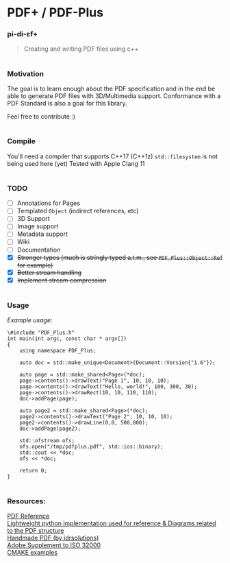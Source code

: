 # PDF+ / PDF-Plus

### pi-di-ɛf+
> Creating and writing PDF files using c++
#

### Motivation

The goal is to learn enough about the PDF specification
and in the end be able to generate PDF files with 3D/Multimedia support.
Conformance with a PDF Standard is also a goal for this library.
  
Feel free to contribute :)

#

### Compile

You'll need a compiler that supports C++17 (C++1z)
`std::filesystem` is not being used here (yet)
Tested with Apple Clang 11

#

### TODO
- [ ] Annotations for Pages
- [ ] Templated `Object` (indirect references, etc)
- [ ] 3D Support
- [ ] Image support
- [ ] Metadata support
- [ ] Wiki
- [ ] Documentation
- [x] ~~Stronger types (much is stringly typed a.t.m., see `PDF_Plus::Object::Ref` for example)~~
- [x] ~~Better stream handling~~
- [x] ~~Implement stream compression~~

#

### Usage
*Example usage:*
```
\#include "PDF_Plus.h"
int main(int argc, const char * argv[])
{
	using namespace PDF_Plus;
	
	auto doc = std::make_unique<Document>(Document::Version{"1.6"});
	
	auto page = std::make_shared<Page>(*doc);
	page->contents()->drawText("Page 1", 10, 10, 10);
	page->contents()->drawText("Hello, world!", 100, 300, 30);
	page->contents()->drawRect(10, 10, 110, 110);
	doc->addPage(page);
	
	auto page2 = std::make_shared<Page>(*doc);
	page2->contents()->drawText("Page 2", 10, 10, 10);
	page2->contents()->drawLine(0,0, 500,800);
	doc->addPage(page2);
	
	std::ofstream ofs;
	ofs.open("/tmp/pdfplus.pdf", std::ios::binary);
	std::cout << *doc;
	ofs << *doc;
	
	return 0;
}
```

#

### Resources:
[PDF Reference](https://www.adobe.com/content/dam/acom/en/devnet/pdf/pdfs/pdf_reference_archives/PDFReference.pdf)  
[Lightweight python implementation used for reference & Diagrams related to the PDF structure](https://github.com/feliam/miniPDF/blob/master/README.md)  
[Handmade PDF (by idrsolutions)](https://blog.idrsolutions.com/2010/10/make-your-own-pdf-file-part-4-hello-world-pdf/)  
[Adobe Supplement to ISO 32000](https://www.adobe.com/content/dam/acom/en/devnet/acrobat/pdfs/adobe_supplement_iso32000.pdf)  
[CMAKE examples](https://cmake.org/examples/)

